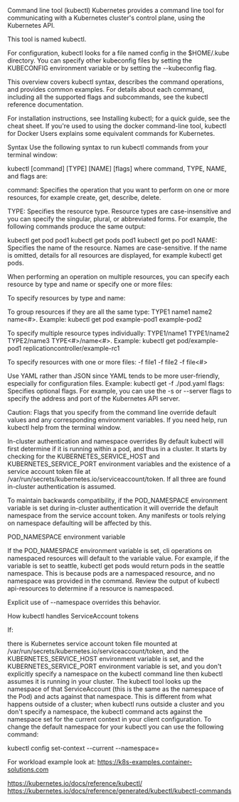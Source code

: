 Command line tool (kubectl)
Kubernetes provides a command line tool for communicating with a Kubernetes cluster's control plane, using the Kubernetes API.

This tool is named kubectl.

For configuration, kubectl looks for a file named config in the $HOME/.kube directory. You can specify other kubeconfig files by setting the KUBECONFIG environment variable or by setting the --kubeconfig flag.

This overview covers kubectl syntax, describes the command operations, and provides common examples. For details about each command, including all the supported flags and subcommands, see the kubectl reference documentation.

For installation instructions, see Installing kubectl; for a quick guide, see the cheat sheet. If you're used to using the docker command-line tool, kubectl for Docker Users explains some equivalent commands for Kubernetes.

Syntax
Use the following syntax to run kubectl commands from your terminal window:

kubectl [command] [TYPE] [NAME] [flags]
where command, TYPE, NAME, and flags are:

command: Specifies the operation that you want to perform on one or more resources, for example create, get, describe, delete.

TYPE: Specifies the resource type. Resource types are case-insensitive and you can specify the singular, plural, or abbreviated forms. For example, the following commands produce the same output:

kubectl get pod pod1
kubectl get pods pod1
kubectl get po pod1
NAME: Specifies the name of the resource. Names are case-sensitive. If the name is omitted, details for all resources are displayed, for example kubectl get pods.

When performing an operation on multiple resources, you can specify each resource by type and name or specify one or more files:

To specify resources by type and name:

To group resources if they are all the same type: TYPE1 name1 name2 name<#>.
Example: kubectl get pod example-pod1 example-pod2

To specify multiple resource types individually: TYPE1/name1 TYPE1/name2 TYPE2/name3 TYPE<#>/name<#>.
Example: kubectl get pod/example-pod1 replicationcontroller/example-rc1

To specify resources with one or more files: -f file1 -f file2 -f file<#>

Use YAML rather than JSON since YAML tends to be more user-friendly, especially for configuration files.
Example: kubectl get -f ./pod.yaml
flags: Specifies optional flags. For example, you can use the -s or --server flags to specify the address and port of the Kubernetes API server.

Caution:
Flags that you specify from the command line override default values and any corresponding environment variables.
If you need help, run kubectl help from the terminal window.

In-cluster authentication and namespace overrides
By default kubectl will first determine if it is running within a pod, and thus in a cluster. It starts by checking for the KUBERNETES_SERVICE_HOST and KUBERNETES_SERVICE_PORT environment variables and the existence of a service account token file at /var/run/secrets/kubernetes.io/serviceaccount/token. If all three are found in-cluster authentication is assumed.

To maintain backwards compatibility, if the POD_NAMESPACE environment variable is set during in-cluster authentication it will override the default namespace from the service account token. Any manifests or tools relying on namespace defaulting will be affected by this.

POD_NAMESPACE environment variable

If the POD_NAMESPACE environment variable is set, cli operations on namespaced resources will default to the variable value. For example, if the variable is set to seattle, kubectl get pods would return pods in the seattle namespace. This is because pods are a namespaced resource, and no namespace was provided in the command. Review the output of kubectl api-resources to determine if a resource is namespaced.

Explicit use of --namespace <value> overrides this behavior.

How kubectl handles ServiceAccount tokens

If:

there is Kubernetes service account token file mounted at /var/run/secrets/kubernetes.io/serviceaccount/token, and
the KUBERNETES_SERVICE_HOST environment variable is set, and
the KUBERNETES_SERVICE_PORT environment variable is set, and
you don't explicitly specify a namespace on the kubectl command line
then kubectl assumes it is running in your cluster. The kubectl tool looks up the namespace of that ServiceAccount (this is the same as the namespace of the Pod) and acts against that namespace. This is different from what happens outside of a cluster; when kubectl runs outside a cluster and you don't specify a namespace, the kubectl command acts against the namespace set for the current context in your client configuration. To change the default namespace for your kubectl you can use the following command:

kubectl config set-context --current --namespace=<namespace-name>

For workload example look at:
https://k8s-examples.container-solutions.com


https://kubernetes.io/docs/reference/kubectl/
https://kubernetes.io/docs/reference/generated/kubectl/kubectl-commands
